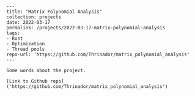     ---
    title: "Matrix Polynomial Analysis"
    collection: projects
    date: 2022-03-17
    permalink: /projects/2022-03-17-matrix-polynomial-analysis
    tags:
    - Rust
    - Optimization
    - Thread pools
    repo-url: 'https://github.com/Thrinador/matrix_polynomial_analysis'
    ---

    Some words about the project.

    [Link to Github repo]('https://github.com/Thrinador/matrix_polynomial_analysis')